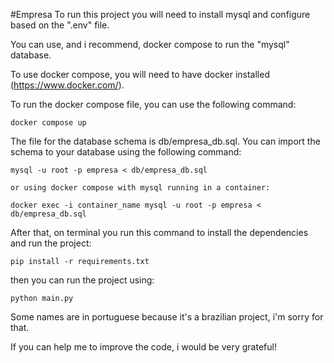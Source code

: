 #Empresa
To run this project you will need to install mysql and configure based on the ".env" file.

You can use, and i recommend, docker compose to run the "mysql" database.

To use docker compose, you will need to have docker installed (https://www.docker.com/).

To run the docker compose file, you can use the following command:

```
docker compose up
```

The file for the database schema is db/empresa_db.sql.
You can import the schema to your database using the following command:


```
mysql -u root -p empresa < db/empresa_db.sql

or using docker compose with mysql running in a container:

docker exec -i container_name mysql -u root -p empresa < db/empresa_db.sql

```
After that, on terminal you run this command to install the dependencies and run the project:

```
pip install -r requirements.txt

```
then you can run the project using:

```
python main.py
```

Some names are in portuguese because it's a brazilian project, i'm sorry for that.

If you can help me to improve the code, i would be very grateful!